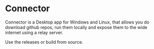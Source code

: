 # Connector

Connector is a Desktop app for Windows and Linux, that allows you do download github repos, run them locally and expose them to the wide internet using a relay server. 

Use the releases or build from source.

